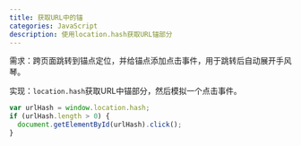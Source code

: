 ```yaml
---
title: 获取URL中的锚
categories: JavaScript
description: 使用location.hash获取URL锚部分
---
```


需求：跨页面跳转到锚点定位，并给锚点添加点击事件，用于跳转后自动展开手风琴。


实现：`location.hash`获取URL中锚部分，然后模拟一个点击事件。

```javascript
var urlHash = window.location.hash;
if (urlHash.length > 0) {
  document.getElementById(urlHash).click();
}
```